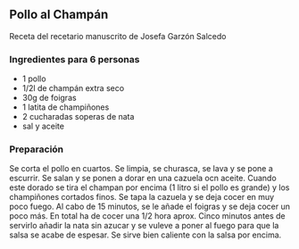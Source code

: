 ## Pollo al Champán

Receta del recetario manuscrito de Josefa Garzón Salcedo

### Ingredientes para 6 personas

- 1 pollo
- 1/2l de champán extra seco
- 30g de foigras
- 1 latita de champiñones
- 2 cucharadas soperas de nata
- sal y aceite

### Preparación

Se corta el pollo en cuartos.
Se limpia, se churasca, se lava y se pone a escurrir.
Se salan y se ponen a dorar en una cazuela ocn aceite.
Cuando este dorado se tira el champan por encima (1 litro si el pollo es grande)
y los champiñones cortados finos.
Se tapa la cazuela y se deja cocer en muy poco fuego.
Al cabo de 15 minutos, se le añade el foigras y se deja cocer un poco más.
En total ha de cocer una 1/2 hora aprox.
Cinco minutos antes de servirlo añadir la nata sin azucar y se vuleve a poner al fuego para que la salsa se acabe de espesar.
Se sirve bien caliente con la salsa por encima.




